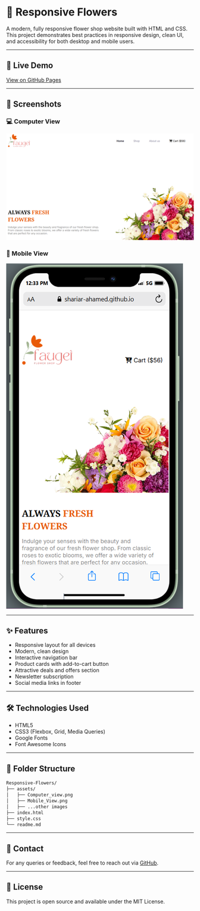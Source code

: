 
# 🌸 Responsive Flowers

A modern, fully responsive flower shop website built with HTML and CSS. This project demonstrates best practices in responsive design, clean UI, and accessibility for both desktop and mobile users.

---

## 🚀 Live Demo
[View on GitHub Pages](https://shariar-ahamed.github.io/Responsive-Flowers/)

---

## 📸 Screenshots

### 💻 Computer View
![Computer View](assets/Computer_view.png)

### 📱 Mobile View
![Mobile View](assets/Mobile_View.png)

---

## ✨ Features
- Responsive layout for all devices
- Modern, clean design
- Interactive navigation bar
- Product cards with add-to-cart button
- Attractive deals and offers section
- Newsletter subscription
- Social media links in footer

---

## 🛠️ Technologies Used
- HTML5
- CSS3 (Flexbox, Grid, Media Queries)
- Google Fonts
- Font Awesome Icons

---

## 📂 Folder Structure
```
Responsive-Flowers/
├── assets/
│   ├── Computer_view.png
│   ├── Mobile_View.png
│   ├── ...other images
├── index.html
├── style.css
└── readme.md
```

---

## 📧 Contact
For any queries or feedback, feel free to reach out via [GitHub](https://github.com/Shariar-Ahamed).

---

## 📝 License
This project is open source and available under the MIT License.